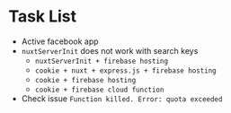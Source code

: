 # Task List

- Active facebook app
- `nuxtServerInit` does not work with search keys
  - `nuxtServerInit + firebase hosting`
  - `cookie + nuxt + express.js + firebase hosting`
  - `cookie + firebase hosting`
  - `cookie + firebase cloud function`
- Check issue `Function killed. Error: quota exceeded`